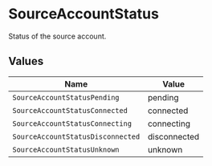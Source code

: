 # SourceAccountStatus

Status of the source account.


## Values

| Name                              | Value                             |
| --------------------------------- | --------------------------------- |
| `SourceAccountStatusPending`      | pending                           |
| `SourceAccountStatusConnected`    | connected                         |
| `SourceAccountStatusConnecting`   | connecting                        |
| `SourceAccountStatusDisconnected` | disconnected                      |
| `SourceAccountStatusUnknown`      | unknown                           |